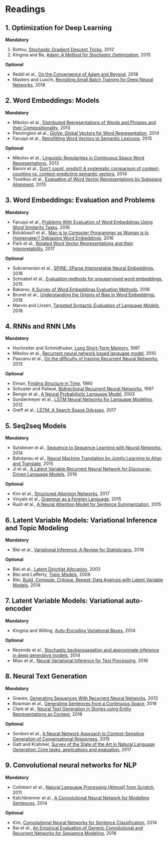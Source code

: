 # Readings

## 1. Optimization for Deep Learning

**Mandatory**

1. Bottou, [Stochastic Gradient Descent Tricks](readings/bottou2012stochastic.pdf), 2012
2. Kingma and Ba, [Adam: A Method for Stochastic Optimization](https://arxiv.org/pdf/1412.6980.pdf), 2015

**Optional**

- Reddi et al., [On the Convergence of Adam and Beyond](https://openreview.net/pdf?id=ryQu7f-RZ), 2018
- Masters and Luschi, [Revisiting Small Batch Training for Deep Neural Networks](https://arxiv.org/abs/1804.07612), 2018

## 2. Word Embeddings: Models

**Mandatory**

- Mikolov et al., [Distributed Representations of Words and Phrases and their Compositionality](https://papers.nips.cc/paper/5021-distributed-representations-of-words-and-phrases-and-their-compositionality.pdf), 2013
- Pennington et al., [GloVe: Global Vectors for Word Representation](https://nlp.stanford.edu/pubs/glove.pdf), 2014
- Faruqui et al., [Retrofitting Word Vectors to Semantic Lexicons](https://www.cs.cmu.edu/~hovy/papers/15HLT-retrofitting-word-vectors.pdf), 2015

**Optional**

- Mikolov et al., [Linguistic Regularities in Continuous Space Word Representations](https://www.aclweb.org/anthology/N13-1090), 2013
- Baroni et al., [Don’t count, predict! A systematic comparison of context-counting vs. context-predicting semantic vectors](http://www.aclweb.org/anthology/P14-1023), 2014
- Tsvetkov et al., [Evaluation of Word Vector Representations by Subspace Alignment](http://www.aclweb.org/anthology/D15-1243), 2015

## 3. Word Embeddings: Evaluation and Problems

**Mandatory**

- Faruqui et al., [Problems With Evaluation of Word Embeddings Using Word Similarity Tasks](http://www.aclweb.org/anthology/W16-2506), 2016
- Bolukbasi1 et al., [Man is to Computer Programmer as Woman is to Homemaker? Debiasing Word Embeddings](https://papers.nips.cc/paper/6228-man-is-to-computer-programmer-as-woman-is-to-homemaker-debiasing-word-embeddings.pdf), 2016
- Park et al., [Rotated Word Vector Representations and their Interpretability](http://aclweb.org/anthology/D17-1041), 2017


**Optional**

- Subramanian et al., [SPINE: SParse Interpretable Neural Embeddings](https://arxiv.org/abs/1711.08792), 2018
- Schnabel et al., [Evaluation methods for unsupervised word embeddings](https://www.cs.cornell.edu/~schnabts/downloads/schnabel2015embeddings.pdf), 2015
- Bakarov, [A Survey of Word Embeddings Evaluation Methods](https://arxiv.org/abs/1801.09536), 2018
- Brunet et al., [Understanding the Origins of Bias in Word Embeddings](https://arxiv.org/abs/1810.03611), 2018
- Marvin and Linzen, [Targeted Syntactic Evaluation of Language Models](https://arxiv.org/pdf/1808.09031.pdf), 2018

## 4. RNNs and RNN LMs

**Mandatory**

- Hochreiter and Schmidhuber, [Long Short-Term Memory](https://www.bioinf.jku.at/publications/older/2604.pdf), 1997
- Mikolov et al., [Recurrent neural network based language model](http://www.fit.vutbr.cz/research/groups/speech/publi/2010/mikolov_interspeech2010_IS100722.pdf), 2010
- Pascanu et al., [On the difficulty of training Recurrent Neural Networks](https://arxiv.org/pdf/1211.5063.pdf), 2013

**Optional**

- Elman, [Finding Structure in Time](https://pdfs.semanticscholar.org/8633/f28b8aeefdcad94a4a55ccb1abdd18490237.pdf), 1990
- Schuster and Paliwal, [Bidirectional Recurrent Neural Networks](https://pdfs.semanticscholar.org/4b80/89bc9b49f84de43acc2eb8900035f7d492b2.pdf?_ga=2.84099545.110351407.1540518927-965287580.1507685405), 1997
- Bengio et al., [A Neural Probabilistic Language Model](http://www.jmlr.org/papers/volume3/bengio03a/bengio03a.pdf), 2003
- Sundermeyer et al., [LSTM Neural Networks for Language Modeling](https://pdfs.semanticscholar.org/f9a1/b3850dfd837793743565a8af95973d395a4e.pdf?_ga=2.174653794.110351407.1540518927-965287580.1507685405), 2012
- Greff et al., [LSTM: A Search Space Odyssey](https://arxiv.org/pdf/1503.04069.pdf), 2017

## 5. Seq2seq Models

**Mandatory**

- Sutskever et al., [Sequence to Sequence Learning with Neural Networks](http://papers.nips.cc/paper/5346-sequence-to-sequence-learning-with-neural-networks.pdf), 2014
- Bahdanau et al., [Neural Machine Translation by Jointly Learning to Align and Translate](https://arxiv.org/abs/1409.0473), 2015
- Ji et al., [A Latent Variable Recurrent Neural Network for Discourse-Driven Language Models](https://arxiv.org/abs/1603.01913), 2016


**Optional**

- Kim et al., [Structured Attention Networks](https://arxiv.org/pdf/1702.00887.pdf), 2017
- Vinyals et al., [Grammar as a Foreign Language](https://papers.nips.cc/paper/5635-grammar-as-a-foreign-language.pdf), 2015
- Rush et al., [A Neural Attention Model for Sentence Summarization](https://www.aclweb.org/anthology/D/D15/D15-1044.pdf), 2015

## 6. Latent Variable Models: Variational Inference and Topic Modeling

**Mandatory**

- Blei et al., [Variational Inference: A Review for Statisticians](https://arxiv.org/pdf/1601.00670.pdf), 2016


**Optional**

- Blei et al., [Latent Dirichlet Allocation](http://www.jmlr.org/papers/volume3/blei03a/blei03a.pdf), 2003
- Blei and Lafferty, [Topic Models](http://www.cs.columbia.edu/~blei/papers/BleiLafferty2009.pdf), 2009
- Blei, [Build, Compute, Critique, Repeat: Data Analysis with Latent Variable Models](http://www.cs.columbia.edu/~blei/papers/Blei2014b.pdf), 2014

## 7. Latent Variable Models: Variational auto-encoder

**Mandatory**

- Kingma and Willing, [Auto-Encoding Variational Bayes](https://arxiv.org/pdf/1312.6114.pdf), 2014

**Optional**

- Rezende et al., [Stochastic backpropagation and approximate inference in deep generative models](https://arxiv.org/pdf/1401.4082.pdf), 2014
- Miao et al., [Neural Variational Inference for Text Processing](https://arxiv.org/pdf/1511.06038.pdf), 2016

## 8. Neural Text Generation

**Mandatory**

- Graves, [Generating Sequences With Recurrent Neural Networks](https://arxiv.org/pdf/1308.0850.pdf), 2013
- Bowman et al., [Generating Sentences from a Continuous Space](https://arxiv.org/abs/1511.06349), 2016
- Clark et al., [Neural Text Generation in Stories using Entity Representations as Context](http://yangfengji.net/publication/papers/clark2018neural.pdf), 2018

**Optional**

- Sordoni et al., [A Neural Network Approach to Context-Sensitive Generation of Conversational Responses](http://yangfengji.net/publication/papers/sordoni-naacl-2015.pdf), 2015
- Gatt and Krahmer, [Survey of the State of the Art in Natural Language Generation: Core tasks, applications and evaluation](https://arxiv.org/pdf/1703.09902.pdf), 2017

## 9. Convolutional neural networks for NLP

**Mandatory**

- Collobert et al., [Natural Language Processing (Almost) from Scratch](http://www.jmlr.org/papers/volume12/collobert11a/collobert11a.pdf), 2011
- Kalchbrenner et al., [A Convolutional Neural Network for Modelling Sentences](https://arxiv.org/pdf/1404.2188.pdf), 2014


**Optional**

- Kim, [Convolutional Neural Networks for Sentence Classification](http://www.aclweb.org/anthology/D14-1181), 2014
- Bai et al., [An Empirical Evaluation of Generic Convolutional and Recurrent Networks for Sequence Modeling](https://arxiv.org/pdf/1803.01271.pdf), 2018
